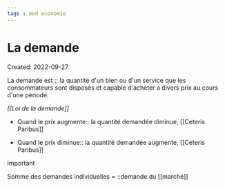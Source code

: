 ```yaml
---
tags : mod economie
---
```

# La demande
Created: 2022-09-27

La demande est :: la quantité d'un bien ou d'un service que les consommateurs sont disposés et capable d'acheter a divers prix au cours d'une période.
<!--SR:!2022-10-02,3,250-->


*[[Loi de la demande]]*
- Quand le prix augmente:: la quantité demandée diminue, [[Ceteris Paribus]]
<!--SR:!2022-10-03,4,270-->

- Quand le prix diminue:: la quantité demandée augmente, [[Ceteris Paribus]]
<!--SR:!2022-10-03,4,270-->


> [!important]
> Somme des demandes individuelles = ::demande du [[marché]]
<!--SR:!2022-09-30,6,250-->

